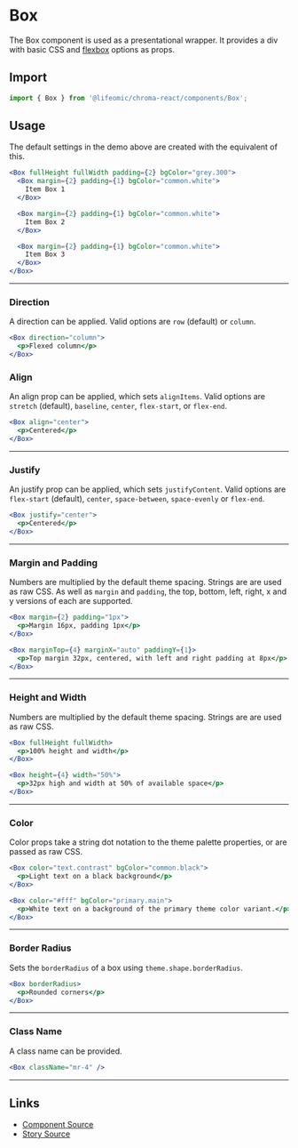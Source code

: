 # Box

The Box component is used as a presentational wrapper. It provides a div with
basic CSS and
[flexbox](https://developer.mozilla.org/en-US/docs/Web/CSS/CSS_Flexible_Box_Layout/Basic_Concepts_of_Flexbox)
options as props.

<!-- STORY -->

## Import

```js
import { Box } from '@lifeomic/chroma-react/components/Box';
```

## Usage

The default settings in the demo above are created with the equivalent of this.

```jsx
<Box fullHeight fullWidth padding={2} bgColor="grey.300">
  <Box margin={2} padding={1} bgColor="common.white">
    Item Box 1
  </Box>

  <Box margin={2} padding={1} bgColor="common.white">
    Item Box 2
  </Box>

  <Box margin={2} padding={1} bgColor="common.white">
    Item Box 3
  </Box>
</Box>
```

---

### Direction

A direction can be applied. Valid options are `row` (default) or `column`.

```jsx
<Box direction="column">
  <p>Flexed column</p>
</Box>
```

### Align

An align prop can be applied, which sets `alignItems`. Valid options are
`stretch` (default), `baseline`, `center`, `flex-start`, or `flex-end`.

```jsx
<Box align="center">
  <p>Centered</p>
</Box>
```

---

### Justify

An justify prop can be applied, which sets `justifyContent`. Valid options are
`flex-start` (default), `center`, `space-between`, `space-evenly` or `flex-end`.

```jsx
<Box justify="center">
  <p>Centered</p>
</Box>
```

---

### Margin and Padding

Numbers are multiplied by the default theme spacing. Strings are are used as raw
CSS. As well as `margin` and `padding`, the top, bottom, left, right, x and y
versions of each are supported.

```jsx
<Box margin={2} padding="1px">
  <p>Margin 16px, padding 1px</p>
</Box>

<Box marginTop={4} marginX="auto" paddingY={1}>
  <p>Top margin 32px, centered, with left and right padding at 8px</p>
</Box>
```

---

### Height and Width

Numbers are multiplied by the default theme spacing. Strings are are used as raw
CSS.

```jsx
<Box fullHeight fullWidth>
  <p>100% height and width</p>
</Box>

<Box height={4} width="50%">
  <p>32px high and width at 50% of available space</p>
</Box>
```

---

### Color

Color props take a string dot notation to the theme palette properties, or are
passed as raw CSS.

```jsx
<Box color="text.contrast" bgColor="common.black">
  <p>Light text on a black background</p>
</Box>

<Box color="#fff" bgColor="primary.main">
  <p>White text on a background of the primary theme color variant.</p>
</Box>
```

---

### Border Radius

Sets the `borderRadius` of a box using `theme.shape.borderRadius`.

```jsx
<Box borderRadius>
  <p>Rounded corners</p>
</Box>
```

---

### Class Name

A class name can be provided.

```jsx
<Box className="mr-4" />
```

---

## Links

- [Component Source](https://github.com/lifeomic/chroma-react/blob/master/src/components/Box/Box.tsx)
- [Story Source](https://github.com/lifeomic/chroma-react/blob/master/stories/components/Box/Box.stories.tsx)
